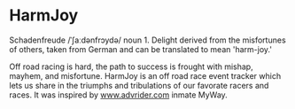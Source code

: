 HarmJoy
=======

Schadenfreude
/ˈʃaːdənfrɔydə/
noun 
1.
Delight derived from the misfortunes of others, taken from German and can be translated to mean 'harm-joy.'


Off road racing is hard, the path to success is frought with mishap, mayhem, and misfortune. HarmJoy is an off road race event tracker which lets us share in the triumphs and tribulations of our favorate racers and races. It was inspired by www.advrider.com inmate MyWay.
